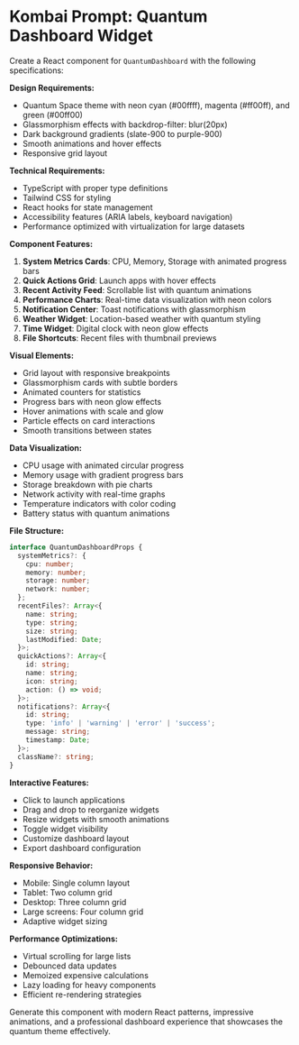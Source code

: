 # Kombai Prompt: Quantum Dashboard Widget

Create a React component for `QuantumDashboard` with the following specifications:

**Design Requirements:**
- Quantum Space theme with neon cyan (#00ffff), magenta (#ff00ff), and green (#00ff00)
- Glassmorphism effects with backdrop-filter: blur(20px)
- Dark background gradients (slate-900 to purple-900)
- Smooth animations and hover effects
- Responsive grid layout

**Technical Requirements:**
- TypeScript with proper type definitions
- Tailwind CSS for styling
- React hooks for state management
- Accessibility features (ARIA labels, keyboard navigation)
- Performance optimized with virtualization for large datasets

**Component Features:**
1. **System Metrics Cards**: CPU, Memory, Storage with animated progress bars
2. **Quick Actions Grid**: Launch apps with hover effects
3. **Recent Activity Feed**: Scrollable list with quantum animations
4. **Performance Charts**: Real-time data visualization with neon colors
5. **Notification Center**: Toast notifications with glassmorphism
6. **Weather Widget**: Location-based weather with quantum styling
7. **Time Widget**: Digital clock with neon glow effects
8. **File Shortcuts**: Recent files with thumbnail previews

**Visual Elements:**
- Grid layout with responsive breakpoints
- Glassmorphism cards with subtle borders
- Animated counters for statistics
- Progress bars with neon glow effects
- Hover animations with scale and glow
- Particle effects on card interactions
- Smooth transitions between states

**Data Visualization:**
- CPU usage with animated circular progress
- Memory usage with gradient progress bars
- Storage breakdown with pie charts
- Network activity with real-time graphs
- Temperature indicators with color coding
- Battery status with quantum animations

**File Structure:**
```typescript
interface QuantumDashboardProps {
  systemMetrics?: {
    cpu: number;
    memory: number;
    storage: number;
    network: number;
  };
  recentFiles?: Array<{
    name: string;
    type: string;
    size: string;
    lastModified: Date;
  }>;
  quickActions?: Array<{
    id: string;
    name: string;
    icon: string;
    action: () => void;
  }>;
  notifications?: Array<{
    id: string;
    type: 'info' | 'warning' | 'error' | 'success';
    message: string;
    timestamp: Date;
  }>;
  className?: string;
}
```

**Interactive Features:**
- Click to launch applications
- Drag and drop to reorganize widgets
- Resize widgets with smooth animations
- Toggle widget visibility
- Customize dashboard layout
- Export dashboard configuration

**Responsive Behavior:**
- Mobile: Single column layout
- Tablet: Two column grid
- Desktop: Three column grid
- Large screens: Four column grid
- Adaptive widget sizing

**Performance Optimizations:**
- Virtual scrolling for large lists
- Debounced data updates
- Memoized expensive calculations
- Lazy loading for heavy components
- Efficient re-rendering strategies

Generate this component with modern React patterns, impressive animations, and a professional dashboard experience that showcases the quantum theme effectively.